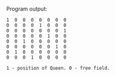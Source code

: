 Program output:

```Text
1  0  0  0  0  0  0  0
0  0  0  0  1  0  0  0
0  0  0  0  0  0  0  1
0  0  0  0  0  1  0  0
0  0  1  0  0  0  0  0
0  0  0  0  0  0  1  0
0  1  0  0  0  0  0  0
0  0  0  1  0  0  0  0
```
```Text
1 - position of Queen. 0 - free field.
```
